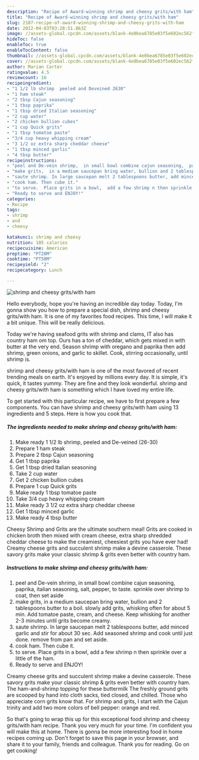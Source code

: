 ```yaml
---
description: "Recipe of Award-winning shrimp and cheesy grits/with ham"
title: "Recipe of Award-winning shrimp and cheesy grits/with ham"
slug: 2107-recipe-of-award-winning-shrimp-and-cheesy-grits-with-ham
date: 2022-04-03T03:28:51.863Z
image: //assets-global.cpcdn.com/assets/blank-4e0bea6785e03f5e602ec562f230caae08da540cada707380b4fe1bbebba43da.png
hideToc: false
enableToc: true
enableTocContent: false
thumbnail: //assets-global.cpcdn.com/assets/blank-4e0bea6785e03f5e602ec562f230caae08da540cada707380b4fe1bbebba43da.png
cover: //assets-global.cpcdn.com/assets/blank-4e0bea6785e03f5e602ec562f230caae08da540cada707380b4fe1bbebba43da.png
author: Marian Carter
ratingvalue: 4.5
reviewcount: 16
recipeingredient:
- "1 1/2 lb shrimp  peeled and Deveined 2630"
- "1 ham steak"
- "2 tbsp Cajun seasoning"
- "1 tbsp paprika"
- "1 tbsp dried Italian seasoning"
- "2 cup water"
- "2 chicken bullion cubes"
- "1 cup Quick grits"
- "1 tbsp tomatoe paste"
- "3/4 cup heavy whipping cream"
- "3 1/2 oz extra sharp cheddar cheese"
- "1 tbsp minced garlic"
- "4 tbsp butter"
recipeinstructions:
- "peel and De-vein shrimp,  in small bowl combine cajun seasoning,  paprika,  italian seasoning,  salt, pepper,  to taste. sprinkle over shrimp to coat, then set aside"
- "make grits,  in a medium saucepan bring water, bullion and 2 tablespoons butter to a boil.  slowly add grits, whisking often for about 5 min.  Add tomatoe paste, cream, and cheese.  Keep whisking for another 2-3 minutes until grits become creamy."
- "saute shrimp. In large saucepan melt 2 tablespoons butter, add minced garlic and stir for about 30 sec.  Add seasoned shrimp and cook until just done.  remove from pan and set aside."
- "cook ham. Then cube it."
- "to serve.  Place grits in a bowl,  add a few shrimp n then sprinkle over a little of the ham."
- "Ready to serve and ENJOY!"
categories:
- Recipe
tags:
- shrimp
- and
- cheesy

katakunci: shrimp and cheesy 
nutrition: 105 calories
recipecuisine: American
preptime: "PT20M"
cooktime: "PT50M"
recipeyield: "2"
recipecategory: Lunch

---
```



![shrimp and cheesy grits/with ham](//assets-global.cpcdn.com/assets/blank-4e0bea6785e03f5e602ec562f230caae08da540cada707380b4fe1bbebba43da.png)

Hello everybody, hope you're having an incredible day today. Today, I'm gonna show you how to prepare a special dish, shrimp and cheesy grits/with ham. It is one of my favorites food recipes. This time, I will make it a bit unique. This will be really delicious.

Today we&#39;re having seafood grits with shrimp and clams, IT also has country ham om top. Ours has a ton of cheddar, which gets mixed in with butter at the very end. Season shrimp with oregano and paprika then add shrimp, green onions, and garlic to skillet. Cook, stirring occasionally, until shrimp is.

shrimp and cheesy grits/with ham is one of the most favored of recent trending meals on earth. It's enjoyed by millions every day. It is simple, it's quick, it tastes yummy. They are fine and they look wonderful. shrimp and cheesy grits/with ham is something which I have loved my entire life.


To get started with this particular recipe, we have to first prepare a few components. You can have shrimp and cheesy grits/with ham using 13 ingredients and 5 steps. Here is how you cook that.

<!--inarticleads1-->

##### The ingredients needed to make shrimp and cheesy grits/with ham:

1. Make ready 1 1/2 lb shrimp,  peeled and De-veined (26-30)
1. Prepare 1 ham steak
1. Prepare 2 tbsp Cajun seasoning
1. Get 1 tbsp paprika
1. Get 1 tbsp dried Italian seasoning
1. Take 2 cup water
1. Get 2 chicken bullion cubes
1. Prepare 1 cup Quick grits
1. Make ready 1 tbsp tomatoe paste
1. Take 3/4 cup heavy whipping cream
1. Make ready 3 1/2 oz extra sharp cheddar cheese
1. Get 1 tbsp minced garlic
1. Make ready 4 tbsp butter


Cheesy Shrimp and Grits are the ultimate southern meal! Grits are cooked in chicken broth then mixed with cream cheese, extra sharp shredded cheddar cheese to make the creamiest, cheesiest grits you have ever had! Creamy cheese grits and succulent shrimp make a devine casserole. These savory grits make your classic shrimp &amp; grits even better with country ham. 

<!--inarticleads2-->

##### Instructions to make shrimp and cheesy grits/with ham:

1. peel and De-vein shrimp,  in small bowl combine cajun seasoning,  paprika,  italian seasoning,  salt, pepper,  to taste. sprinkle over shrimp to coat, then set aside
1. make grits,  in a medium saucepan bring water, bullion and 2 tablespoons butter to a boil.  slowly add grits, whisking often for about 5 min.  Add tomatoe paste, cream, and cheese.  Keep whisking for another 2-3 minutes until grits become creamy.
1. saute shrimp. In large saucepan melt 2 tablespoons butter, add minced garlic and stir for about 30 sec.  Add seasoned shrimp and cook until just done.  remove from pan and set aside.
1. cook ham. Then cube it.
1. to serve.  Place grits in a bowl,  add a few shrimp n then sprinkle over a little of the ham.
1. Ready to serve and ENJOY!

Creamy cheese grits and succulent shrimp make a devine casserole. These savory grits make your classic shrimp &amp; grits even better with country ham. The ham-and-shrimp topping for these buttermilk The freshly ground grits are scooped by hand into cloth sacks, tied closed, and chilled. Those who appreciate corn grits know that. For shrimp and grits, I start with the Cajun trinity and add two more colors of bell pepper: orange and red. 

So that's going to wrap this up for this exceptional food shrimp and cheesy grits/with ham recipe. Thank you very much for your time. I'm confident you will make this at home. There is gonna be more interesting food in home recipes coming up. Don't forget to save this page in your browser, and share it to your family, friends and colleague. Thank you for reading. Go on get cooking!
